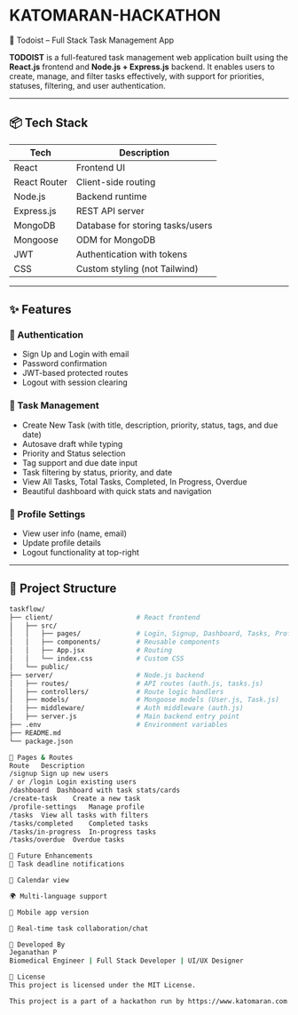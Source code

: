 # KATOMARAN-HACKATHON
🚀 Todoist – Full Stack Task Management App

**TODOIST** is a full-featured task management web application built using the **React.js** frontend and **Node.js + Express.js** backend. It enables users to create, manage, and filter tasks effectively, with support for priorities, statuses, filtering, and user authentication.

---

## 📦 Tech Stack

| Tech        | Description                          |
|-------------|--------------------------------------|
| React       | Frontend UI                          |
| React Router| Client-side routing                  |
| Node.js     | Backend runtime                      |
| Express.js  | REST API server                      |
| MongoDB     | Database for storing tasks/users     |
| Mongoose    | ODM for MongoDB                      |
| JWT         | Authentication with tokens           |
| CSS         | Custom styling (not Tailwind)        |

---

## ✨ Features

### 🔐 Authentication
- Sign Up and Login with email
- Password confirmation
- JWT-based protected routes
- Logout with session clearing

### 🧩 Task Management
- Create New Task (with title, description, priority, status, tags, and due date)
- Autosave draft while typing
- Priority and Status selection
- Tag support and due date input
- Task filtering by status, priority, and date
- View All Tasks, Total Tasks, Completed, In Progress, Overdue
- Beautiful dashboard with quick stats and navigation

### 👤 Profile Settings
- View user info (name, email)
- Update profile details
- Logout functionality at top-right

---

## 📁 Project Structure

```bash
taskflow/
├── client/                     # React frontend
│   ├── src/
│   │   ├── pages/              # Login, Signup, Dashboard, Tasks, Profile, etc.
│   │   ├── components/         # Reusable components
│   │   ├── App.jsx             # Routing
│   │   └── index.css           # Custom CSS
│   └── public/
├── server/                     # Node.js backend
│   ├── routes/                 # API routes (auth.js, tasks.js)
│   ├── controllers/            # Route logic handlers
│   ├── models/                 # Mongoose models (User.js, Task.js)
│   ├── middleware/             # Auth middleware (auth.js)
│   ├── server.js               # Main backend entry point
├── .env                        # Environment variables
├── README.md
└── package.json

🧭 Pages & Routes
Route	Description
/signup	Sign up new users
/ or /login	Login existing users
/dashboard	Dashboard with task stats/cards
/create-task	Create a new task
/profile-settings	Manage profile
/tasks	View all tasks with filters
/tasks/completed	Completed tasks
/tasks/in-progress	In-progress tasks
/tasks/overdue	Overdue tasks

🌟 Future Enhancements
🔔 Task deadline notifications

📅 Calendar view

🌍 Multi-language support

📱 Mobile app version

💬 Real-time task collaboration/chat

🙌 Developed By
Jeganathan P
Biomedical Engineer | Full Stack Developer | UI/UX Designer

📜 License
This project is licensed under the MIT License.

This project is a part of a hackathon run by https://www.katomaran.com
